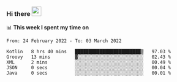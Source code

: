 ### Hi there <a href="https://www.gautamkrishnar.com/"><img src="https://media.giphy.com/media/hvRJCLFzcasrR4ia7z/giphy.gif" width="25px"></a>

📊 **This week I spent my time on**

<!--START_SECTION:waka-->

```text
From: 24 February 2022 - To: 03 March 2022

Kotlin   8 hrs 40 mins   ████████████████████████▒   97.03 %
Groovy   13 mins         ▓░░░░░░░░░░░░░░░░░░░░░░░░   02.43 %
XML      2 mins          ░░░░░░░░░░░░░░░░░░░░░░░░░   00.49 %
JSON     0 secs          ░░░░░░░░░░░░░░░░░░░░░░░░░   00.04 %
Java     0 secs          ░░░░░░░░░░░░░░░░░░░░░░░░░   00.01 %
```

<!--END_SECTION:waka-->
